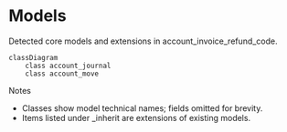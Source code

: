 # Models

Detected core models and extensions in account_invoice_refund_code.

```mermaid
classDiagram
    class account_journal
    class account_move
```

Notes
- Classes show model technical names; fields omitted for brevity.
- Items listed under _inherit are extensions of existing models.
